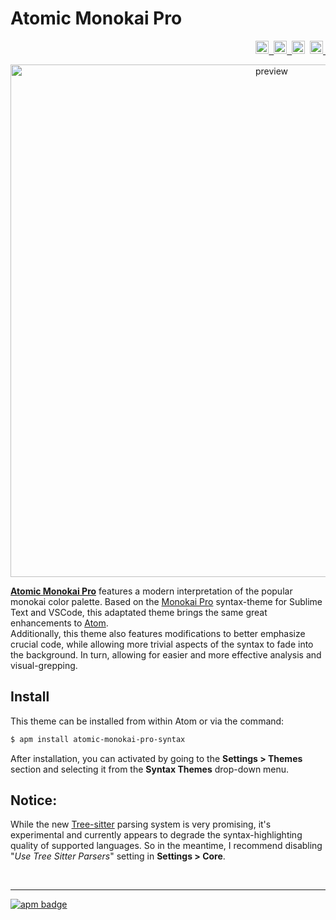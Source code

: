 # Atomic Monokai Pro  

<!-- Badges -->
<p align="right">
  <a href="https://atom.io/themes/atomic-design-ui">
    <img src="https://img.shields.io/apm/v/atomic-monokai-pro-syntax.svg?" height="21" title="Version">&nbsp;
  </a>
  <a href="https://opensource.org/licenses/MIT">
    <img src="https://img.shields.io/apm/l/atomic-monokai-pro-syntax.svg?" height="21" title="License">&nbsp;
  </a>
    <img src="https://img.shields.io/apm/dm/atomic-monokai-pro-syntax.svg?maxAge=2592000?" height="21" title="Downloads">&nbsp;
  <a href="https://atom.io/themes/atomic-monokai-pro-syntax">
    <img src="https://badges.frapsoft.com/os/v1/open-source.svg?v=103" height="21" title="Open Source">&nbsp;
  </a>
</p>

<p align="center">
  <img src="https://user-images.githubusercontent.com/16360374/35130498-07363c66-fc76-11e7-99c9-9bd7844ab1be.png" alt="preview" width="820"/>
</p>  

[**Atomic Monokai Pro**](https://atom.io/themes/atomic-monokai-pro-syntax) features a modern interpretation of the popular monokai color palette. Based on the [Monokai Pro](https://www.monokai.pro/) syntax-theme for Sublime Text and VSCode, this adaptated theme brings the same great enhancements to [Atom](https://atom.io).  
Additionally, this theme also features modifications to better emphasize crucial code, while allowing more trivial aspects of the syntax to fade into the background. In turn, allowing for easier and more effective analysis and visual-grepping.  


## Install

This theme can be installed from within Atom or via the command: 
```sh
$ apm install atomic-monokai-pro-syntax 
```
After installation, you can activated by going to the **Settings > Themes** section and selecting it from the **Syntax Themes** drop-down menu.  


## Notice:

While the new [Tree-sitter](https://github.com/tree-sitter) parsing system is very promising, it's experimental and currently appears to degrade the syntax-highlighting quality of supported languages. So in the meantime, I recommend disabling "*Use Tree Sitter Parsers*" setting in **Settings > Core**. 

<br>

--------

[![apm badge](https://apm-badges.herokuapp.com/apm/atomic-monokai-pro-syntax.svg?theme=one-dark)](https://atom.io/themes/atomic-monokai-pro-syntax)

